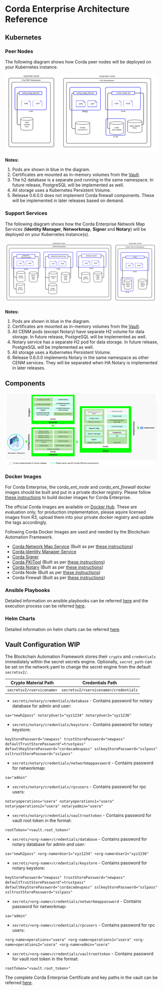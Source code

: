 # Corda Enterprise Architecture Reference

## Kubernetes
### Peer Nodes
The following diagram shows how Corda peer nodes will be deployed on your Kubernetes instance.

![Figure: R3 Corda Enterprise Kubernetes Deployment - Peers](../_static/corda-ent-node.png)

**Notes:**
1. Pods are shown in blue in the diagram.
1. Certificates are mounted as in-memory volumes from the [Vault](#vault-config).
1. The h2 database is a separate pod running in the same namespace. In future release, PostgreSQL will be implemented as well.
1. All storage uses a Kubernetes Persistent Volume.
1. Release 0.6.0.0 does not implement Corda firewall components. These will be implemented in later releases based on demand.

### Support Services
The following diagram shows how the Corda Enterprise Network Map Services (**Identity Manager**, **Networkmap**, **Signer** and **Notary**) will be deployed on your Kubernetes instance(s).

![Figure: R3 Corda Kubernetes Deployment - CENM Services](../_static/corda-ent-support-services.png)

**Notes:**
1. Pods are shown in blue in the diagram.
1. Certificates are mounted as in-memory volumes from the [Vault](#vault-config).
1. All CENM pods (except Notary) have separate H2 volume for data storage. In future release, PostgreSQL will be implemented as well.
1. Notary service has a separate H2 pod for data storage. In future release, PostgreSQL will be implemented as well.
1. All storage uses a Kubernetes Persistent Volume.
1. Release 0.6.0.0 implements Notary in the same namespace as other CENM services. They will be separated when HA Notary is implemented in later releases.

## Components
![Figure: Corda Enterprise Components](../../images/hyperledger-bevel-corda-ent.png)

### Docker Images

For Corda Enterprise, the *corda_ent_node* and *corda_ent_firewall* docker images should be built and put in a private docker registry. Please follow [these instructions](https://github.com/Accenture-BAF/corda-kubernetes-deployment/tree/main/docker-images) to build docker images for Corda Enterprise. 

The official Corda images are available on [Docker Hub](https://hub.docker.com/u/corda). These are evaluation only, for production implementation, please aquire licensed images from R3, upload them into your private docker registry and update the tags accordingly.

Following Corda Docker Images are used and needed by the Blockchain Automation Framework.
* [Corda Network Map Service](https://hub.docker.com/r/corda/enterprise-networkmap) (Built as per [these instructions](https://github.com/hyperledger-labs/blockchain-automation-framework/tree/main/platforms/r3-corda-ent/images))
* [Corda Identity Manager Service](https://hub.docker.com/r/corda/enterprise-identitymanager)
* [Corda Signer](https://hub.docker.com/r/corda/enterprise-signer)
* [Corda PKITool](https://hub.docker.com/r/corda/enterprise-pkitool) (Built as per [these instructions](https://github.com/hyperledger-labs/blockchain-automation-framework/tree/main/platforms/r3-corda-ent/images))
* [Corda Notary](https://hub.docker.com/r/corda/notary) (Built as per [these instructions](https://github.com/hyperledger-labs/blockchain-automation-framework/tree/main/platforms/r3-corda-ent/images))
* Corda Node (Built as per [these instructions](https://github.com/Accenture-BAF/corda-kubernetes-deployment/tree/main/docker-images))
* Corda Firewall (Built as per [these instructions](https://github.com/Accenture-BAF/corda-kubernetes-deployment/tree/main/docker-images))

### Ansible Playbooks

Detailed information on ansible playbooks can be referred [here](../developer/corda-ent-ansible) and the execution process can be referred [here](../operations/setting_dlt.md).

### Helm Charts
Detailed information on helm charts can be referred [here](../developer/corda-ent-helmcharts.md).


<a name="vault-config"></a>
## Vault Configuration WIP
The Blockchain Automation Framework stores their `crypto` and `credentials` immediately within the secret secrets engine.
Optionally, `secret_path` can be set on the network.yaml to change the secret engine from the default `secretsv2/`.

| Crypto Material Path | Credentials Path     |
|----------------------|----------------------|
| `secretsv2/<servicename>`      | `secretsv2/<servicename>/credentials` |

*  `secrets/notary/credentials/database` - Contains password for notary database for admin and user:

```
sa="newh2pass" notaryUser1="xyz1234" notaryUser2="xyz1236"
```
*  `secrets/notary/credentials/keystore` - Contains password for notary keystore:

```
keyStorePassword="newpass" trustStorePassword="newpass" defaultTrustStorePassword"=trustpass" defaultKeyStorePassword="cordacadevpass" sslkeyStorePassword="sslpass" ssltrustStorePassword="sslpass"
```
*  `secrets/notary/credentials/networkmappassword` - Contains password for networkmap:

```
sa="admin"
```
*  `secrets/notary/credentials/rpcusers` - Contains password for rpc users:
```
notaryoperations="usera" notaryoperations1="usera" notaryoperations2="usera" notaryadmin="usera"
```
*  `secrets/notary/credentials/vaultroottoken` - Contains password for vault root token in the format:

```
rootToken="<vault.root_token>"
```
*  `secrets/<org-name>/credentials/database` - Contains password for notary database for admin and user:

```
sa="newh2pass" <org-name>User1="xyz1234" <org-name>User2="xyz1236"
```
*  `secrets/<org-name>/credentials/keystore` - Contains password for notary keystore:

```
keyStorePassword="newpass" trustStorePassword="newpass" defaultTrustStorePassword"=trustpass" defaultKeyStorePassword="cordacadevpass" sslkeyStorePassword="sslpass" ssltrustStorePassword="sslpass"
```
*  `secrets/<org-name>/credentials/networkmappassword` - Contains password for networkmap:

```
sa="admin"
```
*  `secrets/<org-name>/credentials/rpcusers` - Contains password for rpc users:

```
<org-name>operations="usera" <org-name>operations1="usera" <org-name>operations2="usera" <org-name>admin="usera"
```
*  `secrets/<org-name>/credentials/vaultroottoken` - Contains password for vault root token in the format:

```
rootToken="<vault.root_token>"
```

The complete Corda Enterprise Certificate and key paths in the vault can be referred [here](certificates_path_list_corda_ent).
